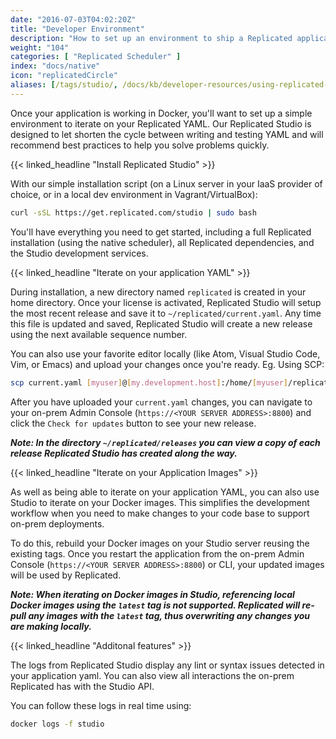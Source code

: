 ```yaml
---
date: "2016-07-03T04:02:20Z"
title: "Developer Environment"
description: "How to set up an environment to ship a Replicated application"
weight: "104"
categories: [ "Replicated Scheduler" ]
index: "docs/native"
icon: "replicatedCircle"
aliases: [/tags/studio/, /docs/kb/developer-resources/using-replicated-studio-to-quickly-iterate-on-your-yaml/]
---
```


Once your application is working in Docker, you'll want to set up a simple environment to iterate on your Replicated YAML. Our Replicated Studio is designed to let shorten the cycle between writing and testing YAML and will recommend best practices to help you solve problems quickly.

{{< linked_headline "Install Replicated Studio" >}}

With our simple installation script (on a Linux server in your IaaS provider of choice, or in a local dev environment in Vagrant/VirtualBox):

```bash
curl -sSL https://get.replicated.com/studio | sudo bash
```

You'll have everything you need to get started, including a full Replicated installation (using the native scheduler), all Replicated dependencies, and the Studio development services.

{{< linked_headline "Iterate on your application YAML" >}}

During installation, a new directory named `replicated` is created in your home directory. Once your license is activated, Replicated Studio will setup the most recent release and save it to `~/replicated/current.yaml`. Any time this file is updated and saved, Replicated Studio will create a new release using the next available sequence number.

You can also use your favorite editor locally (like Atom, Visual Studio Code, Vim, or Emacs) and upload your changes once you're ready. Eg. Using SCP:

```bash
scp current.yaml [myuser]@[my.development.host]:/home/[myuser]/replicated
```

After you have uploaded your `current.yaml` changes, you can navigate to your on-prem Admin Console (`https://<YOUR SERVER ADDRESS>:8800`) and click the `Check for updates` button to see your new release.

**_Note: In the directory `~/replicated/releases` you can view a copy of each release Replicated Studio has created along the way._**

{{< linked_headline "Iterate on your Application Images" >}}

As well as being able to iterate on your application YAML, you can also use Studio to iterate on your Docker images. This simplifies the development workflow when you need to make changes to your code base to support on-prem deployments.

To do this, rebuild your Docker images on your Studio server reusing the existing tags. Once you restart the application from the on-prem Admin Console (`https://<YOUR SERVER ADDRESS>:8800`) or CLI, your updated images will be used by Replicated.

**_Note: When iterating on Docker images in Studio, referencing local Docker images using the `latest` tag is not supported. Replicated will re-pull any images with the `latest` tag, thus overwriting any changes you are making locally._**

{{< linked_headline "Additonal features" >}}

The logs from Replicated Studio display any lint or syntax issues detected in your application yaml. You can also view all interactions the on-prem Replicated has with the Studio API.

You can follow these logs in real time using:

```bash
docker logs -f studio
```
